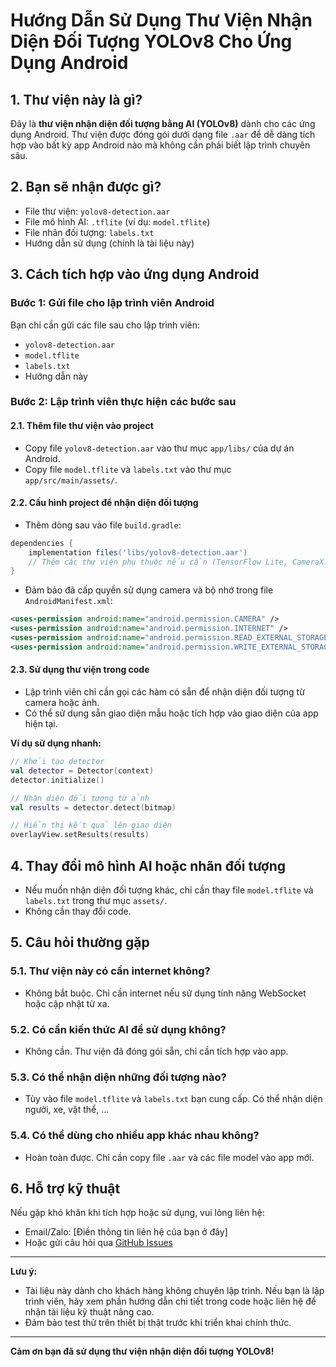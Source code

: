 # Hướng Dẫn Sử Dụng Thư Viện Nhận Diện Đối Tượng YOLOv8 Cho Ứng Dụng Android

## 1. Thư viện này là gì?
Đây là **thư viện nhận diện đối tượng bằng AI (YOLOv8)** dành cho các ứng dụng Android. Thư viện được đóng gói dưới dạng file `.aar` để dễ dàng tích hợp vào bất kỳ app Android nào mà không cần phải biết lập trình chuyên sâu.

## 2. Bạn sẽ nhận được gì?
- File thư viện: `yolov8-detection.aar`
- File mô hình AI: `.tflite` (ví dụ: `model.tflite`)
- File nhãn đối tượng: `labels.txt`
- Hướng dẫn sử dụng (chính là tài liệu này)

## 3. Cách tích hợp vào ứng dụng Android

### Bước 1: Gửi file cho lập trình viên Android
Bạn chỉ cần gửi các file sau cho lập trình viên:
- `yolov8-detection.aar`
- `model.tflite`
- `labels.txt`
- Hướng dẫn này

### Bước 2: Lập trình viên thực hiện các bước sau

#### 2.1. Thêm file thư viện vào project
- Copy file `yolov8-detection.aar` vào thư mục `app/libs/` của dự án Android.
- Copy file `model.tflite` và `labels.txt` vào thư mục `app/src/main/assets/`.

#### 2.2. Cấu hình project để nhận diện đối tượng
- Thêm dòng sau vào file `build.gradle`:

```gradle
dependencies {
    implementation files('libs/yolov8-detection.aar')
    // Thêm các thư viện phụ thuộc nếu cần (TensorFlow Lite, CameraX...)
}
```
- Đảm bảo đã cấp quyền sử dụng camera và bộ nhớ trong file `AndroidManifest.xml`:

```xml
<uses-permission android:name="android.permission.CAMERA" />
<uses-permission android:name="android.permission.INTERNET" />
<uses-permission android:name="android.permission.READ_EXTERNAL_STORAGE" />
<uses-permission android:name="android.permission.WRITE_EXTERNAL_STORAGE" />
```

#### 2.3. Sử dụng thư viện trong code
- Lập trình viên chỉ cần gọi các hàm có sẵn để nhận diện đối tượng từ camera hoặc ảnh.
- Có thể sử dụng sẵn giao diện mẫu hoặc tích hợp vào giao diện của app hiện tại.

**Ví dụ sử dụng nhanh:**
```kotlin
// Khởi tạo detector
val detector = Detector(context)
detector.initialize()

// Nhận diện đối tượng từ ảnh
val results = detector.detect(bitmap)

// Hiển thị kết quả lên giao diện
overlayView.setResults(results)
```

## 4. Thay đổi mô hình AI hoặc nhãn đối tượng
- Nếu muốn nhận diện đối tượng khác, chỉ cần thay file `model.tflite` và `labels.txt` trong thư mục `assets/`.
- Không cần thay đổi code.

## 5. Câu hỏi thường gặp

### 5.1. Thư viện này có cần internet không?
- Không bắt buộc. Chỉ cần internet nếu sử dụng tính năng WebSocket hoặc cập nhật từ xa.

### 5.2. Có cần kiến thức AI để sử dụng không?
- Không cần. Thư viện đã đóng gói sẵn, chỉ cần tích hợp vào app.

### 5.3. Có thể nhận diện những đối tượng nào?
- Tùy vào file `model.tflite` và `labels.txt` bạn cung cấp. Có thể nhận diện người, xe, vật thể, ...

### 5.4. Có thể dùng cho nhiều app khác nhau không?
- Hoàn toàn được. Chỉ cần copy file `.aar` và các file model vào app mới.

## 6. Hỗ trợ kỹ thuật
Nếu gặp khó khăn khi tích hợp hoặc sử dụng, vui lòng liên hệ:
- Email/Zalo: [Điền thông tin liên hệ của bạn ở đây]
- Hoặc gửi câu hỏi qua [GitHub Issues](https://github.com/surendramaran/Machine-Learning-in-Mobile/issues/new)

---

**Lưu ý:**
- Tài liệu này dành cho khách hàng không chuyên lập trình. Nếu bạn là lập trình viên, hãy xem phần hướng dẫn chi tiết trong code hoặc liên hệ để nhận tài liệu kỹ thuật nâng cao.
- Đảm bảo test thử trên thiết bị thật trước khi triển khai chính thức.

---

**Cảm ơn bạn đã sử dụng thư viện nhận diện đối tượng YOLOv8!**
